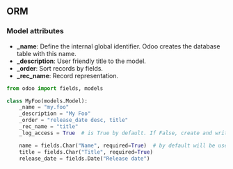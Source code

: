 ## ORM

### Model attributes

- **_name**: Define the internal global identifier. Odoo creates the database table with this name.
- **_description**: User friendly title to the model.
- **_order**: Sort records by fields.
- **_rec_name**: Record representation.

```python
from odoo import fields, models

class MyFoo(models.Model):
    _name = "my.foo"
    _description = "My Foo"
    _order = "release_date desc, title"
    _rec_name = "title"
    _log_access = True  # is True by default. If False, create and write audit logs will not be generated

    name = fields.Char("Name", required=True)  # by default will be used to represent a record of this model
    title = fields.Char("Title", required=True)
    release_date = fields.Date("Release date")
```
